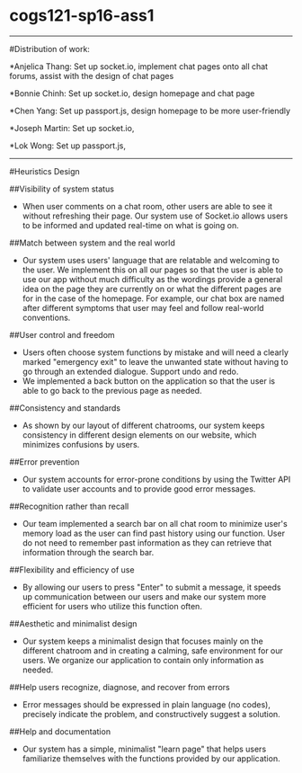 # cogs121-sp16-ass1
------------------------------------------------------------------- 
#Distribution of work: 

*Anjelica Thang:    Set up socket.io, implement chat pages onto all chat forums,
                    assist with the design of chat pages

*Bonnie Chinh:      Set up socket.io, design homepage and chat page

*Chen Yang:         Set up passport.js, design homepage to be more user-friendly

*Joseph Martin:     Set up socket.io,

*Lok Wong:          Set up passport.js,
 
------------------------------------------------------------------- 
#Heuristics Design 

##Visibility of system status
-   When user comments on a chat room, other users are able to see it without refreshing their page.
    Our system use of Socket.io allows users to be informed and updated real-time on what is going on.
 
##Match between system and the real world
-   Our system uses users' language that are relatable and welcoming to the user. We implement this on all our
    pages so that the user is able to use our app without much difficulty as the wordings provide a general
    idea on the page they are currently on or what the different pages are for in the case of the homepage.
    For example, our chat box are named after different symptoms that user may feel and follow real-world conventions.

##User control and freedom
-   Users often choose system functions by mistake and will need a clearly marked "emergency exit" to
    leave the unwanted state without having to go through an extended dialogue. Support undo and redo.
-   We implemented a back button on the application so that the user is able to go back to the previous
    page as needed.
 
##Consistency and standards
-   As shown by our layout of different chatrooms, our system keeps consistency in different design elements
    on our website, which minimizes confusions by users.
 
##Error prevention
-   Our system accounts for error-prone conditions by using the Twitter API to validate user accounts and to
    provide good error messages.
 
##Recognition rather than recall
-   Our team implemented a search bar on all chat room to minimize user's memory load as the user can find past
    history using our function. User do not need to remember past information as they can retrieve that
    information through the search bar.
 
##Flexibility and efficiency of use
-   By allowing our users to press "Enter" to submit a message, it speeds up communication between our users
    and make our system more efficient for users who utilize this function often.

##Aesthetic and minimalist design
-   Our system keeps a minimalist design that focuses mainly on the different chatroom and in creating a
    calming, safe environment for our users. We organize our application to contain only information as needed.
 
##Help users recognize, diagnose, and recover from errors
-   Error messages should be expressed in plain language (no codes), precisely indicate the problem,
    and constructively suggest a solution.
 
##Help and documentation
-   Our system has a simple, minimalist "learn page" that helps users familiarize themselves with the functions
    provided by our application.